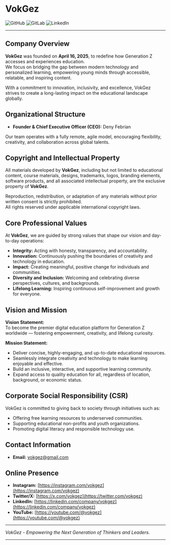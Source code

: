 # VokGez

![GitHub](https://img.shields.io/badge/GitHub-VokGez-blue?logo=github&style=for-the-badge)
![GitLab](https://img.shields.io/badge/GitLab-VokGez-blue?logo=linkedin&style=for-the-badge)
![LinkedIn](https://img.shields.io/badge/LinkedIn-VokGez-blue?logo=linkedin&style=for-the-badge)

---

## Company Overview

**VokGez** was founded on **April 16, 2025**, to redefine how Generation Z accesses and experiences education.  
We focus on bridging the gap between modern technology and personalized learning, empowering young minds through accessible, relatable, and inspiring content.

With a commitment to innovation, inclusivity, and excellence, VokGez strives to create a long-lasting impact on the educational landscape globally.

## Organizational Structure

- **Founder & Chief Executive Officer (CEO):** Deny Febrian

Our team operates with a fully remote, agile model, encouraging flexibility, creativity, and collaboration across global talents.

## Copyright and Intellectual Property

All materials developed by **VokGez**, including but not limited to educational content, course materials, designs, trademarks, logos, branding elements, software products, and all associated intellectual property, are the exclusive property of **VokGez**.

Reproduction, redistribution, or adaptation of any materials without prior written consent is strictly prohibited.  
All rights reserved under applicable international copyright laws.

## Core Professional Values

At **VokGez**, we are guided by strong values that shape our vision and day-to-day operations:

- **Integrity:** Acting with honesty, transparency, and accountability.
- **Innovation:** Continuously pushing the boundaries of creativity and technology in education.
- **Impact:** Creating meaningful, positive change for individuals and communities.
- **Diversity and Inclusion:** Welcoming and celebrating diverse perspectives, cultures, and backgrounds.
- **Lifelong Learning:** Inspiring continuous self-improvement and growth for everyone.

## Vision and Mission

**Vision Statement:**  
To become the premier digital education platform for Generation Z worldwide — fostering empowerment, creativity, and lifelong curiosity.

**Mission Statement:**  
- Deliver concise, highly-engaging, and up-to-date educational resources.
- Seamlessly integrate creativity and technology to make learning enjoyable and effective.
- Build an inclusive, interactive, and supportive learning community.
- Expand access to quality education for all, regardless of location, background, or economic status.

## Corporate Social Responsibility (CSR)

VokGez is committed to giving back to society through initiatives such as:

- Offering free learning resources to underserved communities.
- Supporting educational non-profits and youth organizations.
- Promoting digital literacy and responsible technology use.

## Contact Information

- **Email:** vokgez@gmail.com

## Online Presence

- **Instagram:** [https://instagram.com/vokgez](https://instagram.com/vokgez)
- **Twitter/X:** [https://x.com/vokgez](https://twitter.com/vokgez)
- **LinkedIn:** [https://linkedin.com/company/vokgez](https://linkedin.com/company/vokgez)
- **YouTube:** [https://youtube.com/@vokgez](https://youtube.com/@vokgez)

---

*VokGez - Empowering the Next Generation of Thinkers and Leaders.*

---
